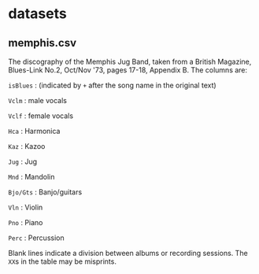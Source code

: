 # datasets

## memphis.csv

The discography of the Memphis Jug Band, taken from a British Magazine, Blues-Link No.2, Oct/Nov '73, pages 17-18, Appendix B. The columns are:

`isBlues` : (indicated by  `+` after the song name in the original text)

`Vclm`    : male vocals

`Vclf`    : female vocals

`Hca`     : Harmonica

`Kaz`     : Kazoo

`Jug`     : Jug

`Mnd`     : Mandolin

`Bjo/Gts` : Banjo/guitars

`Vln`     : Violin

`Pno`     : Piano

`Perc`    : Percussion

Blank lines indicate a division between albums or recording sessions. The `XX`s in the table may be misprints.

